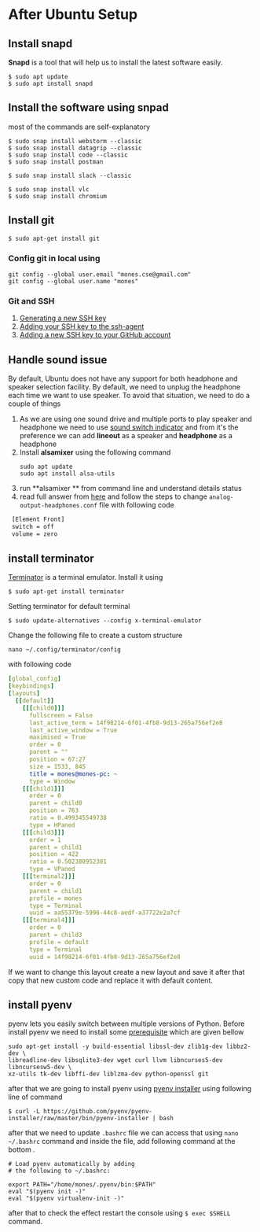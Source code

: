 # After Ubuntu Setup


## Install snapd
**Snapd** is a tool that will help us to install the latest software easily.

```console 
$ sudo apt update
$ sudo apt install snapd
```


## Install the software using snpad
most of the commands are self-explanatory 

```console
$ sudo snap install webstorm --classic
$ sudo snap install datagrip --classic
$ sudo snap install code --classic
$ sudo snap install postman

$ sudo snap install slack --classic

$ sudo snap install vlc
$ sudo snap install chromium
```

## Install git
```console
$ sudo apt-get install git
```
### Config git in local using 
```git
git config --global user.email "mones.cse@gmail.com"
git config --global user.name "mones"
```
### Git and SSH
1. [Generating a new SSH key](https://docs.github.com/en/github/authenticating-to-github/generating-a-new-ssh-key-and-adding-it-to-the-ssh-agent#generating-a-new-ssh-key)
2. [Adding your SSH key to the ssh-agent](https://docs.github.com/en/github/authenticating-to-github/generating-a-new-ssh-key-and-adding-it-to-the-ssh-agent#adding-your-ssh-key-to-the-ssh-agent)
3. [Adding a new SSH key to your GitHub account](https://docs.github.com/en/github/authenticating-to-github/adding-a-new-ssh-key-to-your-github-account)


## Handle sound issue 
By default, Ubuntu does not have any support for both headphone and speaker selection facility.
By default, we need to unplug the headphone each time we want to use speaker.
To avoid that situation, we need to do a couple of things

1. As we are using one sound drive and multiple ports to play speaker and headphone we need to use [sound switch indicator](https://yktoo.com/en/software/sound-switcher-indicator/) and from it's the preference we can add **lineout** as a speaker and **headphone** as a headphone
2. Install **alsamixer** using the following command 
   ```
   sudo apt update
   sudo apt install alsa-utils
   ```
3. run **alsamixer ** from command line and understand details status
4. read full answer from [here](https://askubuntu.com/questions/829520/ubuntu-16-04-no-sound-from-speakers-only-headphones-working/929766#929766) and follow the steps to change `analog-output-headphones.conf` file with following code 
 ```bash
  [Element Front]
  switch = off
  volume = zero
```


## install terminator
[Terminator](https://terminator-gtk3.readthedocs.io/en/latest/) is a terminal emulator. Install it using  
```
$ sudo apt-get install terminator
``` 
Setting terminator for default terminal
```
$ sudo update-alternatives --config x-terminal-emulator
```
Change the following file to create a custom structure
```
nano ~/.config/terminator/config 
```
 with following code
```yml
[global_config]
[keybindings]
[layouts]
  [[default]]
    [[[child0]]]
      fullscreen = False
      last_active_term = 14f98214-6f01-4fb8-9d13-265a756ef2e8
      last_active_window = True
      maximised = True
      order = 0
      parent = ""
      position = 67:27
      size = 1533, 845
      title = mones@mones-pc: ~
      type = Window
    [[[child1]]]
      order = 0
      parent = child0
      position = 763
      ratio = 0.499345549738
      type = HPaned
    [[[child3]]]
      order = 1
      parent = child1
      position = 422
      ratio = 0.502380952381
      type = VPaned
    [[[terminal2]]]
      order = 0
      parent = child1
      profile = mones
      type = Terminal
      uuid = aa55379e-5996-44c8-aedf-a37722e2a7cf
    [[[terminal4]]]
      order = 0
      parent = child3
      profile = default
      type = Terminal
      uuid = 14f98214-6f01-4fb8-9d13-265a756ef2e8
```
If we want to change this layout create a new layout and save it after that copy that new custom code and replace it with default content.

## install pyenv
pyenv lets you easily switch between multiple versions of Python. Before install pyenv we need to install some [prerequisite](https://github.com/pyenv/pyenv/wiki/Common-build-problems) which are given bellow 

```
sudo apt-get install -y build-essential libssl-dev zlib1g-dev libbz2-dev \
libreadline-dev libsqlite3-dev wget curl llvm libncurses5-dev libncursesw5-dev \
xz-utils tk-dev libffi-dev liblzma-dev python-openssl git
```
after that we are going to install pyenv using [pyenv installer](https://github.com/pyenv/pyenv-installer) using following line of command

```
$ curl -L https://github.com/pyenv/pyenv-installer/raw/master/bin/pyenv-installer | bash
```
after that we need to update `.bashrc` file we can access that using `nano ~/.bashrc` command and inside the file, add following command at the bottom .

```console
# Load pyenv automatically by adding
# the following to ~/.bashrc:

export PATH="/home/mones/.pyenv/bin:$PATH"
eval "$(pyenv init -)"
eval "$(pyenv virtualenv-init -)"
```
after that to check the effect restart the console using `$ exec $SHELL` command.